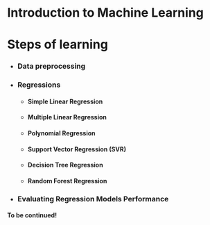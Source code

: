 ﻿# Introduction to Machine Learning

# Steps of learning

* ### Data preprocessing
* ### Regressions
	* #### Simple Linear Regression 
	* #### Multiple Linear Regression
	* #### Polynomial Regression
	* #### Support Vector Regression (SVR)
	* #### Decision Tree Regression
	* #### Random Forest Regression
* ### Evaluating Regression Models Performance
 
 
#### To be continued!


